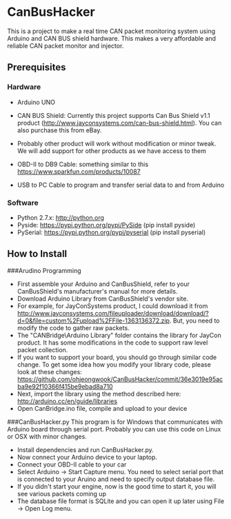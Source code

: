 # CanBusHacker
This is a project to make a real time CAN packet monitoring system using Arduino and CAN BUS shield hardware. This makes a very affordable and reliable CAN packet monitor and injector.

## Prerequisites
### Hardware
* Arduino UNO
* CAN BUS Shield: Currently this project supports Can Bus Shield v1.1 product (http://www.jayconsystems.com/can-bus-shield.html). You can also purchase this from eBay.
 * Probably other product will work without modification or minor tweak. We will add support for other products as we have access to them

* OBD-II to DB9 Cable: something similar to this https://www.sparkfun.com/products/10087
* USB to PC Cable to program and transfer serial data to and from Arduino

### Software
* Python 2.7.x: http://python.org
* Pyside: https://pypi.python.org/pypi/PySide (pip install pyside)
* PySerial: https://pypi.python.org/pypi/pyserial (pip install pyserial)

## How to Install
###Arudino Programming
* First assemble your Arduino and CanBusShield, refer to your CanBusShield's manufacturer's manual for more details.
* Download Arduino Library from CanBusShield's vendor site.
 * For example, for JayConSystems product, I could download it from http://www.jayconsystems.com/fileuploader/download/download/?d=0&file=custom%2Fupload%2FFile-1363136372.zip. But, you need to modify the code to gather raw packets. 
 * The "CANBridge\Arduino Library" folder contains the library for JayCon product. It has some modifications in the code to support raw level packet collection. 
 * If you want to support your board, you should go through similar code change. To get some idea how you modify your library code, please look at these changes: https://github.com/ohjeongwook/CanBusHacker/commit/36e3019e95acba9e92f10366f415be9ebad8a710
* Next, import the library using the method described here: http://arduino.cc/en/guide/libraries
* Open CanBridge.ino file, compile and upload to your device

###CanBusHacker.py
This program is for Windows that communicates with Arduino board through serial port. Probably you can use this code on Linux or OSX with minor changes.
* Install dependencies and run CanBusHacker.py.
* Now connect your Arduino device to your laptop.
* Connect your OBD-II cable to your car
* Select Arduino -> Start Capture menu. You need to select serial port that is connected to your Aruino and need to specify output database file. 
 * If you didn't start your engine, now is the good time to start it, you will see various packets coming up
* The database file format is SQLite and you can open it up later using File -> Open Log menu.
